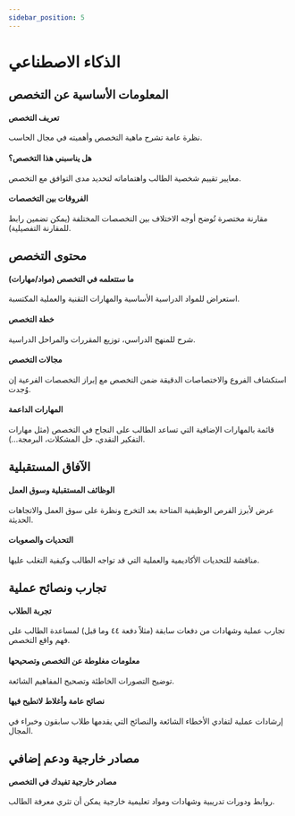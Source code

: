 ```yaml
---
sidebar_position: 5
---
```


# الذكاء الاصطناعي

## المعلومات الأساسية عن التخصص
#### تعريف التخصص  
نظرة عامة تشرح ماهية التخصص وأهميته في مجال الحاسب.

#### هل يناسبني هذا التخصص؟  
معايير تقييم شخصية الطالب واهتماماته لتحديد مدى التوافق مع التخصص.

#### الفروقات بين التخصصات  
مقارنة مختصرة تُوضح أوجه الاختلاف بين التخصصات المختلفة (يمكن تضمين رابط للمقارنة التفصيلية).

## محتوى التخصص
#### ما ستتعلمه في التخصص (مواد/مهارات)  
استعراض للمواد الدراسية الأساسية والمهارات التقنية والعملية المكتسبة.

#### خطة التخصص  
شرح للمنهج الدراسي، توزيع المقررات والمراحل الدراسية.

#### مجالات التخصص  
استكشاف الفروع والاختصاصات الدقيقة ضمن التخصص مع إبراز التخصصات الفرعية إن وُجدت.

#### المهارات الداعمة  
قائمة بالمهارات الإضافية التي تساعد الطالب على النجاح في التخصص (مثل مهارات التفكير النقدي، حل المشكلات، البرمجة…).

## الآفاق المستقبلية
#### الوظائف المستقبلية وسوق العمل  
عرض لأبرز الفرص الوظيفية المتاحة بعد التخرج ونظرة على سوق العمل والاتجاهات الحديثة.

#### التحديات والصعوبات  
مناقشة للتحديات الأكاديمية والعملية التي قد تواجه الطالب وكيفية التغلب عليها.

## تجارب ونصائح عملية
#### تجربة الطلاب  
تجارب عملية وشهادات من دفعات سابقة (مثلاً دفعة ٤٤ وما قبل) لمساعدة الطالب على فهم واقع التخصص.

#### معلومات مغلوطة عن التخصص وتصحيحها  
توضيح التصورات الخاطئة وتصحيح المفاهيم الشائعة.

#### نصائح عامة وأغلاط لاتطيح فيها  
إرشادات عملية لتفادي الأخطاء الشائعة والنصائح التي يقدمها طلاب سابقون وخبراء في المجال.

## مصادر خارجية ودعم إضافي
#### مصادر خارجية تفيدك في التخصص  
روابط ودورات تدريبية وشهادات ومواد تعليمية خارجية يمكن أن تثري معرفة الطالب.
